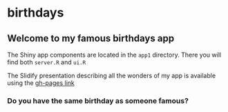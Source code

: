 birthdays
=========

## Welcome to my famous birthdays app

The Shiny app components are located in the `app1` directory.
There you will find both `server.R` and `ui.R`

The Slidify presentation describing all the wonders of my app is available using the
[gh-pages link](http://epbaron.github.io/birthdays)

### Do you have the same birthday as someone famous?
